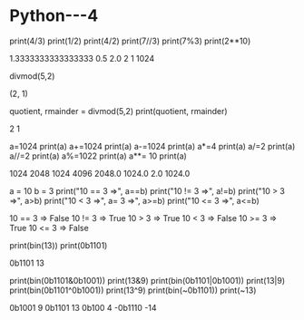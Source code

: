 # Python---4

print(4/3)
print(1/2)
print(4/2)
print(7//3)
print(7%3)
print(2**10)
     
1.3333333333333333
0.5
2.0
2
1
1024

divmod(5,2)
     
(2, 1)

quotient, rmainder = divmod(5,2)
print(quotient, rmainder)
     
2 1

a=1024
print(a)
a+=1024
print(a)
a-=1024
print(a)
a*=4
print(a)
a/=2
print(a)
a//=2
print(a)
a%=1022
print(a)
a**= 10
print(a)
     
1024
2048
1024
4096
2048.0
1024.0
2.0
1024.0

a = 10
b = 3
print("10 == 3 =>", a==b)
print("10 != 3 =>", a!=b)
print("10 > 3 =>", a>b)
print("10 < 3 =>", a= 3 =>", a>=b)
print("10 <= 3 =>", a<=b)
     
10 == 3 => False
10 != 3 => True
10 > 3 => True
10 < 3 => False
10 >= 3 => True
10 <= 3 => False

print(bin(13))
print(0b1101)
     
0b1101
13

print(bin(0b1101&0b1001))
print(13&9)
print(bin(0b1101|0b1001))
print(13|9)
print(bin(0b1101^0b1001))
print(13^9)
print(bin(~0b1101))
print(~13)
     
0b1001
9
0b1101
13
0b100
4
-0b1110
-14

